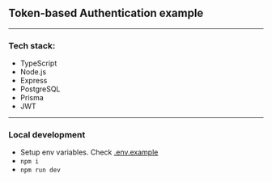 ## Token-based Authentication example
---


### Tech stack:
- TypeScript
- Node.js
- Express
- PostgreSQL
- Prisma
- JWT
---


### Local development
- Setup env variables. Check [.env.example](.env.example)
- `npm i`
- `npm run dev`
